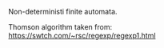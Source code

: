 Non-deterministi finite automata.

Thomson algorithm taken from: https://swtch.com/~rsc/regexp/regexp1.html
